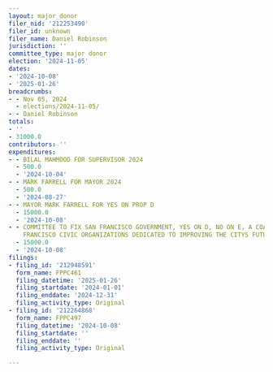 ```yaml
---
layout: major_donor
filer_nid: '212253490'
filer_id: unknown
filer_name: Daniel Robinson
jurisdiction: ''
committee_type: major donor
election: '2024-11-05'
dates:
- '2024-10-08'
- '2025-01-26'
breadcrumbs:
- - Nov 05, 2024
  - elections/2024-11-05/
- - Daniel Robinson
totals:
- ''
- 31000.0
contributors: ''
expenditures:
- - BILAL MAHMOOD FOR SUPERVISOR 2024
  - 500.0
  - '2024-10-04'
- - MARK FARRELL FOR MAYOR 2024
  - 500.0
  - '2024-08-27'
- - MAYOR MARK FARRELL FOR YES ON PROP D
  - 15000.0
  - '2024-10-08'
- - COMMITTEE TO FIX SAN FRANCISCO GOVERNMENT, YES ON D, NO ON E, A COALITION OF SAN
    FRANCISCO CIVIC ORGANIZATIONS DEDICATED TO IMPROVING THE CITYS FUTURE
  - 15000.0
  - '2024-10-08'
filings:
- filing_id: '212948591'
  form_name: FPPC461
  filing_datetime: '2025-01-26'
  filing_startdate: '2024-01-01'
  filing_enddate: '2024-12-31'
  filing_activity_type: Original
- filing_id: '212264868'
  form_name: FPPC497
  filing_datetime: '2024-10-08'
  filing_startdate: ''
  filing_enddate: ''
  filing_activity_type: Original

---
```


